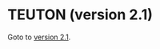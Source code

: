 
# TEUTON (version 2.1)

Goto to [version 2.1](https://github.com/teuton-software/teuton/tree/devel).
